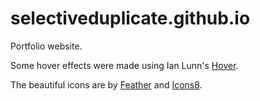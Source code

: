 # selectiveduplicate.github.io
Portfolio website.

Some hover effects were made using Ian Lunn's [Hover](https://github.com/IanLunn/Hover).

The beautiful icons are by [Feather](https://feathericons.com/) and [Icons8](https://icons8.com/).
